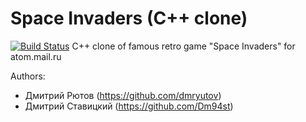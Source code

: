 # Space Invaders (C++ clone)
[![Build Status](https://travis-ci.org/dmryutov/space-invaders.svg?branch=master)](https://travis-ci.org/dmryutov/space-invaders)
C++ clone of famous retro game "Space Invaders" for atom.mail.ru

Authors:
- Дмитрий Рютов (https://github.com/dmryutov)
- Дмитрий Ставицкий (https://github.com/Dm94st)
